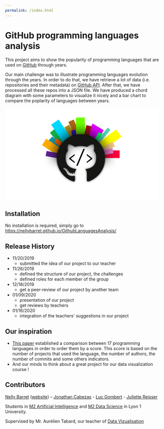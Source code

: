 ```yaml
---
permalink: /index.html
---
```



# GitHub programming languages analysis
This project aims to show the popularity of programming languages that are used on [GitHub](https://github.com/) through years.

Our main challenge was to illustrate programming languages evolution through the years. In order to do that, we have retrieve a lot of data (i.e. repositories and their metadata) on [GitHub API](https://developer.github.com/v3/). After that, we have processed all these repos into a JSON file. We have produced a chord diagram with some parameters to visualize it nicely and a bar chart to compare the poplarity of languages between years.

![Teaser](thumbnail.png)

## Installation

No installation is required, simply go to https://nellybarret.github.io/GithubLanguagesAnalysis/

## Release History

* 11/20/2019
    * submitted the idea of our project to our teacher
* 11/26/2019
    * defined the structure of our project, the challenges
    * defined roles for each member of the group
* 12/18/2019
    * get a peer-review of our project by another team
* 01/09/2020
    * presentation of our project
    * get reviews by teachers
* 01/16/2020
    * integration of the teachers' suggestions in our project

## Our inspiration

* [This paper](https://web.cs.ucdavis.edu/~filkov/papers/lang_github.pdf) established a comparison between 17 programming languages in order to order them by a score. This score is based on the number of projects that used the language, the number of authors, the number of commits and some others indicators.
* And our minds to think about a great project for our data visualization course !

## Contributors

[Nelly Barret](nelly.barret@etu.univ-lyon1.fr) ([website](http://www.nellybarret.fr/)) – [Jonathan Cabezas](jonathan.cabezas@etu.univ-lyon1.fr) - [Luc Gombert](luc.gombert@etu.univ-lyon1.fr) - [Juliette Reisser](juliette.reisser@etu.univ-lyon1.fr)

Students in [M2 Artificial Intelligence](http://master-info.univ-lyon1.fr/IA/) and [M2 Data Science](http://master-info.univ-lyon1.fr/DS/) in Lyon 1 University.

Supervised by Mr. Aurélien Tabard, our teacher of [Data Vizualisation](https://lyondataviz.github.io/teaching/lyon1-m2/2019/)
